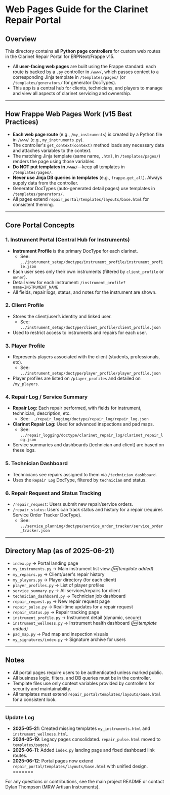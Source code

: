 # Web Pages Guide for the Clarinet Repair Portal

## Overview
This directory contains all **Python page controllers** for custom web routes in the Clarinet Repair Portal for ERPNext/Frappe v15.

- All **user-facing web pages** are built using the Frappe standard: each route is backed by a `.py` controller in `/www/`, which passes context to a corresponding Jinja template in `/templates/pages/` (or `/templates/generators/` for generator DocTypes).
- This app is a central hub for clients, technicians, and players to manage and view all aspects of clarinet servicing and ownership.

---

## How Frappe Web Pages Work (v15 Best Practices)

- **Each web page route** (e.g., `/my_instruments`) is created by a Python file in `/www/` (e.g., `my_instruments.py`).
- The controller's `get_context(context)` method loads any necessary data and attaches variables to the context.
- The matching Jinja template (same name, `.html`, in `/templates/pages/`) renders the page using those variables.
- **Do NOT put templates in `/www/`**—keep all templates in `/templates/pages/`.
- **Never use Jinja DB queries in templates** (e.g., `frappe.get_all`). Always supply data from the controller.
- Generator DocTypes (auto-generated detail pages) use templates in `/templates/generators/`.
- All pages extend `repair_portal/templates/layouts/base.html` for consistent theming.

---

## Core Portal Concepts

### 1. **Instrument Portal (Central Hub for Instruments)**
- **Instrument Profile** is the primary DocType for each clarinet.
  - See: `../instrument_setup/doctype/instrument_profile/instrument_profile.json`
- Each user sees only their own instruments (filtered by `client_profile` or `owner`).
- Detail view for each instrument: `/instrument_profile?name=INSTRUMENT_NAME`
- All fields, repair logs, status, and notes for the instrument are shown.

### 2. **Client Profile**
- Stores the client/user’s identity and linked user.
  - See: `../instrument_setup/doctype/client_profile/client_profile.json`
- Used to restrict access to instruments and repairs for each user.

### 3. **Player Profile**
- Represents players associated with the client (students, professionals, etc).
  - See: `../instrument_setup/doctype/player_profile/player_profile.json`
- Player profiles are listed on `/player_profiles` and detailed on `/my_players`.

### 4. **Repair Log / Service Summary**
- **Repair Log:** Each repair performed, with fields for instrument, technician, description, etc.
  - See: `../repair_logging/doctype/repair_log/repair_log.json`
- **Clarinet Repair Log:** Used for advanced inspections and pad maps.
  - See: `../repair_logging/doctype/clarinet_repair_log/clarinet_repair_log.json`
- Service summaries and dashboards (technician and client) are based on these logs.

### 5. **Technician Dashboard**
- Technicians see repairs assigned to them via `/technician_dashboard`.
- Uses the `Repair Log` DocType, filtered by `technician` and status.

### 6. **Repair Request and Status Tracking**
- `/repair_request`: Users submit new repair/service orders.
- `/repair_status`: Users can track status and history for a repair (requires Service Order Tracker DocType).
  - See: `../service_planning/doctype/service_order_tracker/service_order_tracker.json`

---

## Directory Map (as of 2025-06-21)

- `index.py`                →  Portal landing page
- `my_instruments.py`         →  Main instrument list view *(🆕 template added)*
- `my_repairs.py`             →  Client/user's repair history
- `my_players.py`             →  Player directory (for each client)
- `player_profiles.py`        →  List of player profiles
- `service_summary.py`        →  All services/repairs for client
- `technician_dashboard.py`   →  Technician job dashboard
- `repair_request.py`         →  New repair request page
- `repair_pulse.py`           →  Real-time updates for a repair request
- `repair_status.py`          →  Repair tracking page
- `instrument_profile.py`     →  Instrument detail (dynamic, secure)
- `instrument_wellness.py`    →  Instrument health dashboard *(🆕 template added)*
- `pad_map.py`                →  Pad map and inspection visuals
- `my_signatures/index.py`    →  Signature archive for users

---

## Notes
- All portal pages require users to be authenticated unless marked public.
- All business logic, filters, and DB queries must be in the controller.
- Template files use only context variables provided by controllers for security and maintainability.
- All templates must extend `repair_portal/templates/layouts/base.html` for a consistent look.

---

### Update Log
- **2025-05-21**: Created missing templates `my_instruments.html` and `instrument_wellness.html`.
- **2024-05-19**: Legacy pages consolidated. `repair_pulse.html` moved to `templates/pages/`.
- **2025-06-11**: Added `index.py` landing page and fixed dashboard link routes.
- **2025-06-12**: Portal pages now extend `repair_portal/templates/layouts/base.html` with unified design.
=======

For any questions or contributions, see the main project README or contact Dylan Thompson (MRW Artisan Instruments).
